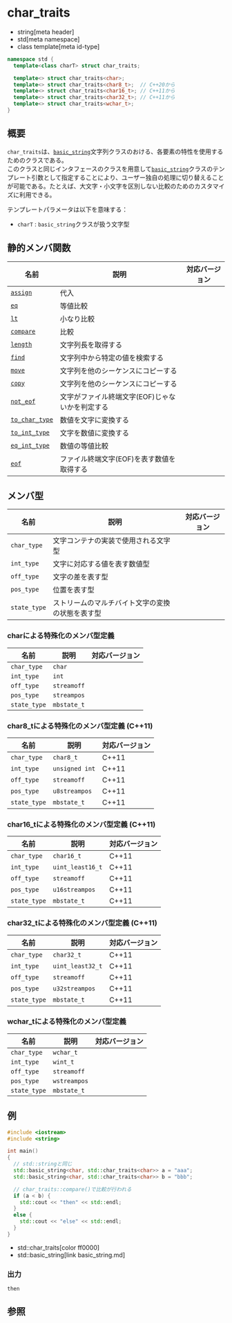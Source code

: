 # char_traits
* string[meta header]
* std[meta namespace]
* class template[meta id-type]

```cpp
namespace std {
  template<class charT> struct char_traits;

  template<> struct char_traits<char>;
  template<> struct char_traits<char8_t>;  // C++20から
  template<> struct char_traits<char16_t>; // C++11から
  template<> struct char_traits<char32_t>; // C++11から
  template<> struct char_traits<wchar_t>;
}
```

## 概要
`char_traits`は、[`basic_string`](basic_string.md)文字列クラスのおける、各要素の特性を使用するためのクラスである。  
このクラスと同じインタフェースのクラスを用意して[`basic_string`](basic_string.md)クラスのテンプレート引数として指定することにより、ユーザー独自の処理に切り替えることが可能である。たとえば、大文字・小文字を区別しない比較のためのカスタマイズに利用できる。

テンプレートパラメータは以下を意味する：

- `charT` : `basic_string`クラスが扱う文字型


## 静的メンバ関数

| 名前           | 説明 | 対応バージョン |
|----------------|---------------------------------------------------|-----|
| [`assign`](char_traits/assign.md)             | 代入 | |
| [`eq`](char_traits/eq.md)                     | 等値比較 | |
| [`lt`](char_traits/lt.md)                     | 小なり比較 | |
| [`compare`](char_traits/compare.md)           | 比較 | |
| [`length`](char_traits/length.md)             | 文字列長を取得する | |
| [`find`](char_traits/find.md)                 | 文字列中から特定の値を検索する | |
| [`move`](char_traits/move.md)                 | 文字列を他のシーケンスにコピーする | |
| [`copy`](char_traits/copy.md)                 | 文字列を他のシーケンスにコピーする | |
| [`not_eof`](char_traits/not_eof.md)           | 文字がファイル終端文字(EOF)じゃないかを判定する | |
| [`to_char_type`](char_traits/to_char_type.md) | 数値を文字に変換する | |
| [`to_int_type`](char_traits/to_int_type.md)   | 文字を数値に変換する | |
| [`eq_int_type`](char_traits/eq_int_type.md)   | 数値の等値比較 | |
| [`eof`](char_traits/eof.md)                   | ファイル終端文字(EOF)を表す数値を取得する | |

## メンバ型

| 名前         | 説明                                 | 対応バージョン |
|--------------|--------------------------------------|----------------|
| `char_type`  | 文字コンテナの実装で使用される文字型 | |
| `int_type`   | 文字に対応する値を表す数値型 | |
| `off_type`   | 文字の差を表す型 | |
| `pos_type`   | 位置を表す型 | |
| `state_type` | ストリームのマルチバイト文字の変換の状態を表す型 | |


### charによる特殊化のメンバ型定義

| 名前         | 説明        | 対応バージョン |
|--------------|-------------|----------------|
| `char_type`  | `char`      | |
| `int_type`   | `int`       | |
| `off_type`   | `streamoff` | |
| `pos_type`   | `streampos` | |
| `state_type` | `mbstate_t` | |

### char8_tによる特殊化のメンバ型定義 (C++11)

| 名前         | 説明             | 対応バージョン |
|--------------|------------------|----------------|
| `char_type`  | `char8_t`       | C++11          |
| `int_type`   | `unsigned int` | C++11          |
| `off_type`   | `streamoff`      | C++11          |
| `pos_type`   | `u8streampos`   | C++11          |
| `state_type` | `mbstate_t`      | C++11          |

### char16_tによる特殊化のメンバ型定義 (C++11)

| 名前         | 説明             | 対応バージョン |
|--------------|------------------|----------------|
| `char_type`  | `char16_t`       | C++11          |
| `int_type`   | `uint_least16_t` | C++11          |
| `off_type`   | `streamoff`      | C++11          |
| `pos_type`   | `u16streampos`   | C++11          |
| `state_type` | `mbstate_t`      | C++11          |


### char32_tによる特殊化のメンバ型定義 (C++11)

| 名前         | 説明             | 対応バージョン |
|--------------|------------------|----------------|
| `char_type`  | `char32_t`       | C++11          |
| `int_type`   | `uint_least32_t` | C++11          |
| `off_type`   | `streamoff`      | C++11          |
| `pos_type`   | `u32streampos`   | C++11          |
| `state_type` | `mbstate_t`      | C++11          |


### wchar_tによる特殊化のメンバ型定義

| 名前         | 説明             | 対応バージョン |
|--------------|------------------|----------------|
| `char_type`  | `wchar_t`        | |
| `int_type`   | `wint_t`         | |
| `off_type`   | `streamoff`      | |
| `pos_type`   | `wstreampos`     | |
| `state_type` | `mbstate_t`      | |


## 例
```cpp example
#include <iostream>
#include <string>

int main()
{
  // std::stringと同じ
  std::basic_string<char, std::char_traits<char>> a = "aaa";
  std::basic_string<char, std::char_traits<char>> b = "bbb";

  // char_traits::compare()で比較が行われる
  if (a < b) {
    std::cout << "then" << std::endl;
  }
  else {
    std::cout << "else" << std::endl;
  }
}
```
* std::char_traits[color ff0000]
* std::basic_string[link basic_string.md]

### 出力
```
then
```

## 参照

